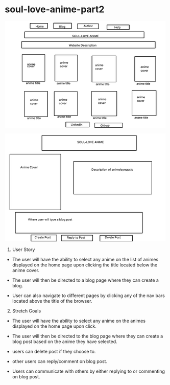 # soul-love-anime-part2

![page 1 wireframe](blogfirstpagewireframe.png)

![page 2 wireframe](blogpostwireframe.png)

1. User Story 
- The user will have the ability to select any anime on the list of animes displayed on the home page upon clicking the title located below the anime cover. 

- The user will then be directed to a blog page where they can create a blog. 

- User can also navigate to different pages by clicking any of the nav bars located above the title of the browser. 


2. Stretch Goals

- The user will have the ability to select any anime  on the animes displayed on the home page upon click. 

- The user will then be directed to the blog page where they can create a blog post based on the anime they have selected. 

- users can delete post if they choose to.

- other users can reply/comment on blog post. 

- Users can communicate with others by either replying to or commenting on blog post. 